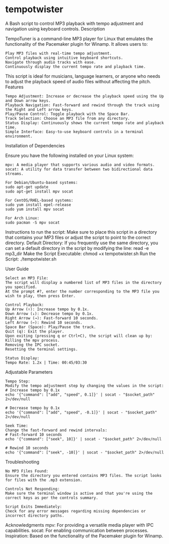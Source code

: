 # tempotwister

A Bash script to control MP3 playback with tempo adjustment and navigation using keyboard controls.
Description

TempoTuner is a command-line MP3 player for Linux that emulates the functionality of the Pacemaker plugin for Winamp. It allows users to:

    Play MP3 files with real-time tempo adjustment.
    Control playback using intuitive keyboard shortcuts.
    Navigate through audio tracks with ease.
    Continuously display the current tempo rate and playback time.

This script is ideal for musicians, language learners, or anyone who needs to adjust the playback speed of audio files without affecting the pitch.
Features

    Tempo Adjustment: Increase or decrease the playback speed using the Up and Down arrow keys.
    Playback Navigation: Fast-forward and rewind through the track using the Right and Left arrow keys.
    Play/Pause Control: Toggle playback with the Space Bar.
    Track Selection: Choose an MP3 file from any directory.
    Status Display: Continuously shows the current tempo rate and playback time.
    Simple Interface: Easy-to-use keyboard controls in a terminal environment.

Installation of Dependencies

Ensure you have the following installed on your Linux system:

    mpv: A media player that supports various audio and video formats.
    socat: A utility for data transfer between two bidirectional data streams.

    For Debian/Ubuntu-based systems:
    sudo apt-get update
    sudo apt-get install mpv socat

    For CentOS/RHEL-based systems:
    sudo yum install epel-release
    sudo yum install mpv socat

    For Arch Linux:
    sudo pacman -S mpv socat

Instructions to run the script:
    Make sure to place this script in a directory that contains your MP3 files or adjust the script to point to the correct directory.
    Default Directory:
    If you frequently use the same directory, you can set a default directory in the script by modifying the line: read -e mp3_dir
    Make the Script Executable: chmod +x tempotwister.sh
    Run the Script: ./tempotwister.sh

User Guide

    Select an MP3 File:
    The script will display a numbered list of MP3 files in the directory you specified.
    At the prompt #?, enter the number corresponding to the MP3 file you wish to play, then press Enter.

    Control Playback:
    Up Arrow (↑): Increase tempo by 0.1x.
    Down Arrow (↓): Decrease tempo by 0.1x.
    Right Arrow (→): Fast-forward 10 seconds.
    Left Arrow (←): Rewind 10 seconds.
    Space Bar (Space): Play/Pause the track.
    Quit (q): Exit the player.
    Upon exiting (pressing q or Ctrl+C), the script will clean up by:
    Killing the mpv process.
    Removing the IPC socket.
    Resetting the terminal settings.

    Status Display:
    Tempo Rate: 1.2x | Time: 00:45/03:30

Adjustable Parameters

    Tempo Step:
    Modify the tempo adjustment step by changing the values in the script:
    # Increase tempo by 0.1x
    echo '{"command": ["add", "speed", 0.1]}' | socat - "$socket_path" 2>/dev/null

    # Decrease tempo by 0.1x
    echo '{"command": ["add", "speed", -0.1]}' | socat - "$socket_path" 2>/dev/null
    
    Seek Time:
    Change the fast-forward and rewind intervals:
    # Fast-forward 10 seconds
    echo '{"command": ["seek", 10]}' | socat - "$socket_path" 2>/dev/null

    # Rewind 10 seconds
    echo '{"command": ["seek", -10]}' | socat - "$socket_path" 2>/dev/null

Troubleshooting
    
    No MP3 Files Found:
    Ensure the directory you entered contains MP3 files. The script looks for files with the .mp3 extension.
    
    Controls Not Responding:
    Make sure the terminal window is active and that you're using the correct keys as per the controls summary.

    Script Exits Immediately:
    Check for any error messages regarding missing dependencies or incorrect directory paths.

Acknowledgments
mpv: For providing a versatile media player with IPC capabilities.
socat: For enabling communication between processes.
Inspiration: Based on the functionality of the Pacemaker plugin for Winamp.

    





    

